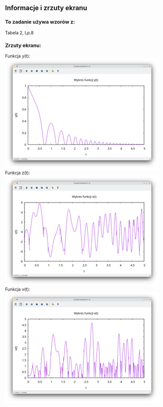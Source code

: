 ## Informacje i zrzuty ekranu
### To zadanie używa wzorów z:
Tabela 2, Lp.8
### Zrzuty ekranu:
Funkcja y(t):
![y.png](./y.png)
Funkcja z(t):
![z.png](./z.png)
Funkcja v(t):
![v.png](./v.png)

